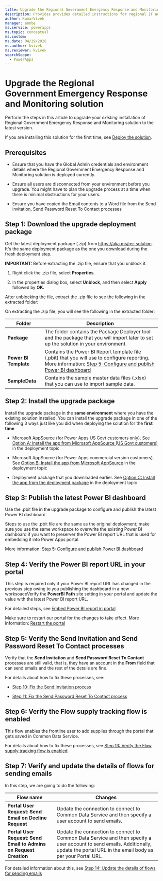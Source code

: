 ```yaml
---
title: Upgrade the Regional Government Emergency Response and Monitoring solution | Microsoft Docs
description: Provides provides detailed instructions for regional IT admins to upgrade the Regional Government Emergency Response and Monitoring solution for their organization.
author: KumarVivek
manager: annbe
ms.service: powerapps
ms.topic: conceptual
ms.custom: 
ms.date: 04/29/2020
ms.author: kvivek
ms.reviewer: kvivek
searchScope:
  - PowerApps
---
```


# Upgrade the Regional Government Emergency Response and Monitoring solution

Perform the steps in this article to upgrade your *existing* installation of Regional Government Emergency Response and Monitoring solution to the latest version.

If you are installing this solution for the first time, see [Deploy the solution](deploy.md).

## Prerequisites

- Ensure that you have the Global Admin credentials and environment details where
    the Regional Government Emergency Response and Monitoring solution is deployed currently.

-   Ensure all users are disconnected from your environment before you upgrade. You might have to plan the upgrade process at a time when there is minimal obstructions for your users.   

-   Ensure you have copied the Email contents to a Word file from the Send
    Invitation, Send Password Reset To Contact processes

## Step 1: Download the upgrade deployment package

Get the latest deployment package (.zip) from <https://aka.ms/rer-solution>. It's the same deployment package as the one you download during the fresh deployment step.

**IMPORTANT:** Before extracting the .zip file, ensure that you unblock it.

1.  Right click the .zip file, select **Properties**.

2.  In the properties dialog box, select **Unblock**, and then select **Apply**
    followed by **OK.**

After unblocking the file, extract the .zip file to see the following in the
extracted folder:

On extracting the .zip file, you will see the following in the extracted folder:

|**Folder**  |**Description**  |
|---------|---------|
|**Package**     |  The folder contains the Package Deployer tool and the package that you will import later to set up the solution in your environment.       |
|**Power BI Template**     | Contains the Power BI Report template file (.pbit) that you will use to configure reporting. More information: [Step 5: Configure and publish Power BI dashboard](#step-5-configure-and-publish-power-bi-dashboard)        |
|**SampleData**     |   Contains the sample master data files (.xlsx) that you can use to import sample data.       |

## Step 2: Install the upgrade package

Install the upgrade package in the **same environment** where you have the
existing solution installed. You can install the upgrade package in one of the following 3 ways just like you did when deploying the solution for the **first time**.

- Microsoft AppSource (for Power Apps US Govt customers only). See [Option A: Install the app from Microsoft AppSource (US Govt customers)](#option-a-install-the-app-from-microsoft-appsource-us-govt-customers) in the deployment topic

- Microsoft AppSource (for Power Apps commercial version customers). See [Option B: Install the app from Microsoft AppSource](#option-b-install-the-app-from-microsoft-appsource) in the deployment topic

- Deployment package that you downloaded earlier. See [Option C: Install the app from the deployment package](#option-c-install-the-app-from-the-deployment-package) in the deployment topic

## Step 3: Publish the latest Power BI dashboard

Use the .pbit file in the upgrade package to configure and publish the latest
Power BI dashboard. 

Steps to use the .pbit file are the same as the original deployment; make sure you use the same workspace to overwrite the existing Power BI dashboard if you want to preserver the Power BI report URL that is used for embedding it into Power Apps portal. 

More information: [Step 5: Configure and publish Power BI
dashboard](https://docs.microsoft.com/powerapps/sample-apps/regional-emergency-response/deploy#step-5-configure-and-publish-power-bi-dashboard)

## Step 4: Verify the Power BI report URL in your portal

This step is required only if your Power BI report URL has changed in the previous step owing to you publishing the dashboard in a new worksoaceVerify the **PowerBI Path** site setting in your portal and update the value
with the latest Power BI report URL.

For detailed steps, see [Embed Power BI report in
portal](https://docs.microsoft.com/powerapps/sample-apps/regional-emergency-response/deploy#the-process-1)

Make sure to restart our portal for the changes to take effect. More
information: [Restart the
portal](https://docs.microsoft.com/powerapps/sample-apps/regional-emergency-response/deploy#restart-the-portal)

## Step 5: Verify the Send Invitation and Send Password Reset To Contact processes

Verify that the **Send Invitation** and **Send Password Reset To Contact**
processes are still valid, that is, they have an account in the **From** field
that can send emails and the rest of the details are fine.

For details about how to fix these processes, see:

-   [Step 10: Fix the Send Invitation
    process](https://docs.microsoft.com/powerapps/sample-apps/regional-emergency-response/deploy#step-10-fix-the-send-invitation-process)

-   [Step 11: Fix the Send Password Reset To Contact
    process](https://docs.microsoft.com/powerapps/sample-apps/regional-emergency-response/deploy#step-11-fix-the-send-password-reset-to-contact-process)

## Step 6: Verify the Flow supply tracking flow is enabled

This flow enables the frontline user to add supplies through the portal that
gets saved in Common Data Service.

For details about how to fix these processes, see [Step 13: Verify the Flow
supply tracking flow is
enabled](https://docs.microsoft.com/powerapps/sample-apps/regional-emergency-response/deploy#step-13-verify-the-flow-supply-tracking-flow-is-enabled).

## Step 7: Verify and update the details of flows for sending emails

In this step, we are going to do the following:

|Flow name|Changes|
|--|--|
|**Portal User Request: Send Email on Decline Request**|Update the connection to connect to Common Data Service and then specify a user account to send emails.|
|**Portal User Request: Send Email to Admins on Request Creation**|Update the connection to connect to Common Data Service and then specify a user account to send emails. Additionally, update the portal URL in the email body as per your Portal URL.| 

For detailed information about this, see [Step 14: Update the details of flows for sending emails](deploy.md#step-14-update-the-details-of-flows-for-sending-emails)

